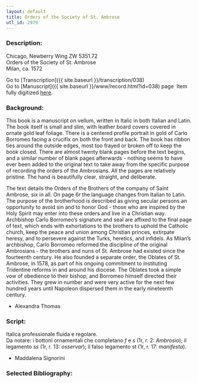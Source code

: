 ```yaml
---
layout: default
title: Orders of the Society of St. Ambrose
utl_id: 2979
---
```


###  Description:

Chicago, Newberry Wing ZW 5351.72<br>
Orders of the Society of St. Ambrose<br>
Milan, ca. 1572

Go to [Transcription]({{ site.baseurl }}/transcription/038)<br>
Go to [Manuscript]({{ site.baseurl }}/www/record.html?id=038) page 
Item fully digitized [here](https://collections.newberry.org/asset-management/2KXJ8ZPBBNN5).

###  Background:

This book is a manuscript on vellum, written in Italic in both Italian and Latin. The book itself is small and slim, with leather board covers covered in ornate gold leaf foliage. There is a centered profile portrait in gold of Carlo Borromeo facing a crucifix on both the front and back. The book has ribbon ties around the outside edges, most too frayed or broken off to keep the book closed. There are almost twenty blank pages before the text begins, and a similar number of blank pages afterwards - nothing seems to have ever been added to the original text to take away from the specific purpose of recording the orders of the Ambrosians. All the pages are relatively pristine. The hand is beautifully clear, straight, and deliberate.

The text details the Orders of the Brothers of the company of Saint Ambrose, six in all. On page 6r the language changes from Italian to Latin. The purpose of the brotherhood is described as giving secular persons an opportunity to avoid sin and to honor God - those who are inspired by the Holy Spirit may enter into these orders and live in a Christian way. Archbishop Carlo Borromeo’s signature and seal are affixed to the final page of text, which ends with exhortations to the brothers to uphold the Catholic church, keep the peace and union among Christian princes, extirpate heresy, and to persevere against the Turks, heretics, and infidels. As Milan’s archbishop, Carlo Borromeo reformed the discipline of the original Ambrosians - the brothers and nuns of St. Ambrose had existed since the fourteenth century. He also founded a separate order, the Oblates of St. Ambrose, in 1578, as part of his ongoing commitment to instituting Tridentine reforms in and around his diocese. The Oblates took a simple vow of obedience to their bishop, and Borromeo himself directed their activities. They grew in number and were very active for the next few hundred years until Napoleon dispersed them in the early nineteenth century.
-  Alexandra Thomas

###  Script:

Italica professionale fluida e regolare.<br>
Da notare: i bottoni ornamentali che completano _f_ e _s_ (1r, r. 2: _Ambrosio_); il legamento _ss_ (1r, r. 13: _osservar_); il falso legamento st (1r, r. 17: _manifesta_).<br>
- Maddalena Signorini

###  Selected Bibliography:

<br>
